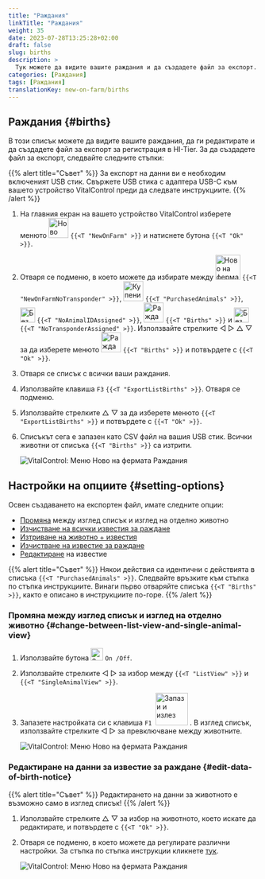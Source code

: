 ```yaml
---
title: "Раждания"
linkTitle: "Раждания"
weight: 35
date: 2023-07-28T13:25:28+02:00
draft: false
slug: births
description: >
  Тук можете да видите вашите раждания и да създадете файл за експорт.
categories: [Раждания]
tags: [Раждания]
translationKey: new-on-farm/births
---
```

## Раждания {#births}

В този списък можете да видите вашите раждания, да ги редактирате и да създадете файл за експорт за регистрация в HI-Tier. За да създадете файл за експорт, следвайте следните стъпки:

{{% alert title="Съвет" %}}
За експорт на данни ви е необходим включеният USB стик. Свържете USB стика с адаптера USB-C към вашето устройство VitalControl преди да следвате инструкциите.
{{% /alert %}}

1. На главния екран на вашето устройство VitalControl изберете менюто <img src="/icons/main/new-on-farm.svg" width="40" align="bottom" alt="Ново на фермата" /> `{{<T "NewOnFarm" >}}` и натиснете бутона `{{<T "Ok" >}}`.

2. Отваря се подменю, в което можете да избирате между <img src="/icons/registration/new-on-farm-no-transponder.svg" width="50" align="bottom" alt="Ново на фермата, без транспондер" /> `{{<T "NewOnFarmNoTransponder" >}}`, <img src="/icons/main/new-on-farm.svg" width="40" align="bottom" alt="Купени животни" /> `{{<T "PurchasedAnimals" >}}`, <img src="/icons/registration/no-eartag-number.svg" width="30" align="bottom" alt="Без национален номер на животното" /> `{{<T "NoAnimalIDAssigned" >}}`, <img src="/icons/main/births.svg" width="40" align="bottom" alt="Раждания" /> `{{<T "Births" >}}` и <img src="/icons/registration/no-transponder.svg" width="30" align="bottom" alt="Без присвоен транспондер" /> `{{<T "NoTransponderAssigned" >}}`. Използвайте стрелките ◁ ▷ △ ▽ за да изберете менюто <img src="/icons/main/births.svg" width="40" align="bottom" alt="Раждания" /> `{{<T "Births" >}}` и потвърдете с `{{<T "Ok" >}}`.

3. Отваря се списък с всички ваши раждания.

4. Използвайте клавиша `F3` `{{<T "ExportListBirths" >}}`. Отваря се подменю.

5. Използвайте стрелките △ ▽ за да изберете менюто `{{<T "ExportListBirths" >}}` и потвърдете с `{{<T "Ok" >}}`.

6. Списъкът сега е запазен като CSV файл на вашия USB стик. Всички животни от списъка `{{<T "Births" >}}` са изтрити.

    ![VitalControl: Меню Ново на фермата Раждания](../images/births.png "Раждания")

## Настройки на опциите {#setting-options}

Освен създаването на експортен файл, имате следните опции:

- [Промяна](#change-between-list-view-and-single-animal-view) между изглед списък и изглед на отделно животно
- [Изчистване на всички известия за раждане](../purchased-animals/#clear-all-purchase-notices)
- [Изтриване на животно + известия](../purchased-animals/#delete-animal--purchase-notice)
- [Изчистване на известие за раждане](../purchased-animals/#clear-notice-of-purchase)
- [Редактиране](#edit-data-of-birth-notice) на известие

{{% alert title="Съвет" %}}
Някои действия са идентични с действията в списъка `{{<T "PurchasedAnimals" >}}`. Следвайте връзките към стъпка по стъпка инструкциите. Винаги първо отваряйте списъка `{{<T "Births" >}}`, както е описано в инструкциите по-горе.
{{% /alert %}}

### Промяна между изглед списък и изглед на отделно животно {#change-between-list-view-and-single-animal-view}

1. Използвайте бутона <img src="/icons/gear.svg" width="25" align="bottom" alt="Зъбно колело" /> `On /Off`.

2. Използвайте стрелките ◁ ▷ за избор между `{{<T "ListView" >}}` и `{{<T "SingleAnimalView" >}}`.

3. Запазете настройката си с клавиша `F1` &nbsp;<img src="/icons/footer/save_exit.svg" width="65" align="bottom" alt="Запази и излез" />&nbsp;. В изглед списък, използвайте стрелките ◁ ▷ за превключване между животните.

    ![VitalControl: Меню Ново на фермата Раждания](../images/change.png "Промяна между изглед списък и изглед на отделно животно")

### Редактиране на данни за известие за раждане {#edit-data-of-birth-notice}

{{% alert title="Съвет" %}}
Редактирането на данни за животното е възможно само в изглед списък!
{{% /alert %}}

1. Използвайте стрелките △ ▽ за избор на животното, което искате да редактирате, и потвърдете с `{{<T "Ok" >}}`.

2. Отваря се подменю, в което можете да регулирате различни настройки. За стъпка по стъпка инструкции кликнете [тук](/bg/docs/new/calving/#register-a-calving).

    ![VitalControl: Меню Ново на фермата Раждания](../images/edit2.png "Редактиране на известие за раждане")
